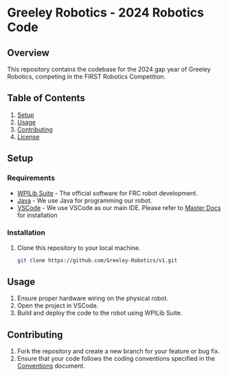 # Greeley Robotics - 2024 Robotics Code

## Overview
This repository contains the codebase for the 2024 gap year of Greeley Robotics, competing in the FIRST Robotics Competition. 

## Table of Contents
1. [Setup](#setup)
2. [Usage](#usage)
3. [Contributing](#contributing)
4. [License](#license)

## Setup
### Requirements
- [WPILib Suite](https://github.com/wpilibsuite/allwpilib) - The official software for FRC robot development.
- [Java](https://www.java.com/en/download/) - We use Java for programming our robot.
- [VSCode](https://code.visualstudio.com/) - We use VSCode as our main IDE.
Please refer to [Master Docs](https://github.com/Greeley-Robotics/Master-Docs/blob/main/content/horace-greeley-frc-robotics-software-department.md#vscode-installation) for installation

### Installation
1. Clone this repository to your local machine.
   ```bash
   git clone https://github.com/Greeley-Robotics/v1.git

## Usage
1. Ensure proper hardware wiring on the physical robot.
2. Open the project in VSCode.
3. Build and deploy the code to the robot using WPILib Suite.

## Contributing
1. Fork the repository and create a new branch for your feature or bug fix.
2. Ensure that your code follows the coding conventions specified in the [Conventions](https://github.com/Greeley-Robotics/conventions) document.
